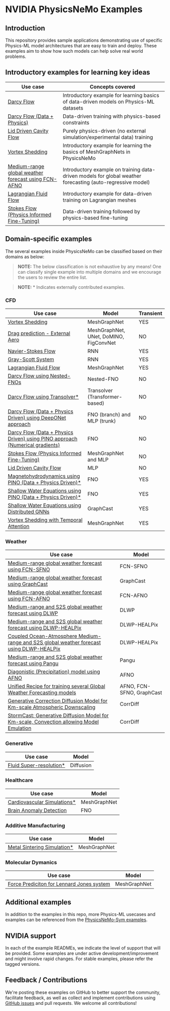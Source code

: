 <!-- markdownlint-disable -->
# NVIDIA PhysicsNeMo Examples

## Introduction

This repository provides sample applications demonstrating use of specific Physics-ML
model architectures that are easy to train and deploy. These examples aim to show how
such models can help solve real world problems.

## Introductory examples for learning key ideas

|Use case|Concepts covered|
| --- | --- |
|[Darcy Flow](./cfd/darcy_fno/)|Introductory example for learning basics of data-driven models on Physics-ML datasets|
|[Darcy Flow (Data + Physics)](./cfd/darcy_physics_informed/)|Data-driven training with physics-based constraints|
|[Lid Driven Cavity Flow](./cfd/ldc_pinns/)|Purely physics-driven (no external simulation/experimental data) training|
|[Vortex Shedding](./cfd/vortex_shedding_mgn/)|Introductory example for learning the basics of MeshGraphNets in PhysicsNeMo|
|[Medium-range global weather forecast using FCN-AFNO](./weather/fcn_afno/)|Introductory example on training data-driven models for global weather forecasting (auto-regressive model)|
|[Lagrangian Fluid Flow](./cfd/lagrangian_mgn/)|Introductory example for data-driven training on Lagrangian meshes|
|[Stokes Flow (Physics Informed Fine-Tuning)](./cfd/stokes_mgn/)|Data-driven training followed by physics-based fine-tuning|

## Domain-specific examples

The several examples inside PhysicsNeMo can be classified based on their domains as below:

> **NOTE:**  The below classification is not exhaustive by any means!
    One can classify single example into multiple domains and we encourage
    the users to review the entire list.

> **NOTE:**  * Indicates externally contributed examples.

### CFD

|Use case|Model|Transient|
| --- | --- |  --- |
|[Vortex Shedding](./cfd/vortex_shedding_mgn/)|MeshGraphNet|YES|
|[Drag prediction - External Aero](./cfd/external_aerodynamics/)|MeshGraphNet, UNet, DoMINO, FigConvNet|NO|
|[Navier-Stokes Flow](./cfd/navier_stokes_rnn/)|RNN|YES|
|[Gray-Scott System](./cfd/gray_scott_rnn/)|RNN|YES|
|[Lagrangian Fluid Flow](./cfd/lagrangian_mgn/)|MeshGraphNet|YES|
|[Darcy Flow using Nested-FNOs](./cfd/darcy_nested_fnos/)|Nested-FNO|NO|
|[Darcy Flow using Transolver*](./cfd/darcy_transolver/)|Transolver (Transformer-based)|NO|
|[Darcy Flow (Data + Physics Driven) using DeepONet approach](./cfd/darcy_physics_informed/)|FNO (branch) and MLP (trunk)|NO|
|[Darcy Flow (Data + Physics Driven) using PINO approach (Numerical gradients)](./cfd/darcy_physics_informed/)|FNO|NO|
|[Stokes Flow (Physics Informed Fine-Tuning)](./cfd/stokes_mgn/)|MeshGraphNet and MLP|NO|
|[Lid Driven Cavity Flow](./cfd/ldc_pinns/)|MLP|NO
|[Magnetohydrodynamics using PINO (Data + Physics Driven)*](./cfd/mhd_pino/)|FNO|YES|
|[Shallow Water Equations using PINO (Data + Physics Driven)*](./cfd/swe_nonlinear_pino/)|FNO|YES|
|[Shallow Water Equations using Distributed GNNs](./cfd/swe_distributed_gnn/)|GraphCast|YES|
|[Vortex Shedding with Temporal Attention](./cfd/vortex_shedding_mesh_reduced/)|MeshGraphNet|YES|

### Weather

|Use case|Model|
| --- | --- |
|[Medium-range global weather forecast using FCN-SFNO](https://github.com/NVIDIA/modulus-makani)|FCN-SFNO|
|[Medium-range global weather forecast using GraphCast](./weather/graphcast/)|GraphCast|
|[Medium-range global weather forecast using FCN-AFNO](./weather/fcn_afno/)|FCN-AFNO|
|[Medium-range and S2S global weather forecast using DLWP](./weather/dlwp/)|DLWP|
|[Medium-range and S2S global weather forecast using DLWP-HEALPix](./weather/dlwp_healpix/)|DLWP-HEALPix|
|[Coupled Ocean-Atmosphere Medium-range and S2S global weather forecast using DLWP-HEALPix](./weather/dlwp_healpix_coupled/)|DLWP-HEALPix|
|[Medium-range and S2S global weather forecast using Pangu](./weather/pangu_weather/)|Pangu|
|[Diagonistic (Precipitation) model using AFNO](./weather/diagnostic/)|AFNO|
|[Unified Recipe for training several Global Weather Forecasting models](./weather/unified_recipe/)|AFNO, FCN-SFNO, GraphCast|
|[Generative Correction Diffusion Model for Km-scale Atmospheric Downscaling](./generative/corrdiff/)|CorrDiff|
|[StormCast: Generative Diffusion Model for Km-scale, Convection allowing Model Emulation](./generative/stormcast/)|CorrDiff|

### Generative

|Use case|Model|
| --- | --- |
|[Fluid Super-resolution*](./generative/diffusion/)|Diffusion|

### Healthcare

|Use case|Model|
| --- | --- |
|[Cardiovascular Simulations*](./healthcare/bloodflow_1d_mgn/)|MeshGraphNet|
|[Brain Anomaly Detection](./healthcare/brain_anomaly_detection/)|FNO|

### Additive Manufacturing

|Use case|Model|
| --- | --- |
|[Metal Sintering Simulation*](./additive_manufacturing/sintering_physics/)|MeshGraphNet|

### Molecular Dymanics

|Use case|Model|
| --- | --- |
|[Force Prediciton for Lennard Jones system](./molecular_dynamics/lennard_jones/)|MeshGraphNet|


## Additional examples

In addition to the examples in this repo, more Physics-ML usecases and examples
can be referenced from the [PhysicsNeMo-Sym examples](https://github.com/NVIDIA/physicsnemo-sym/blob/main/examples/README.md).

## NVIDIA support

In each of the example READMEs, we indicate the level of support that will be provided.
Some examples are under active development/improvement and might involve rapid changes.
For stable examples, please refer the tagged versions.

## Feedback / Contributions

We're posting these examples on GitHub to better support the community, facilitate
feedback, as well as collect and implement contributions using
[GitHub issues](https://github.com/NVIDIA/physicsnemo/issues) and pull requests.
We welcome all contributions!
